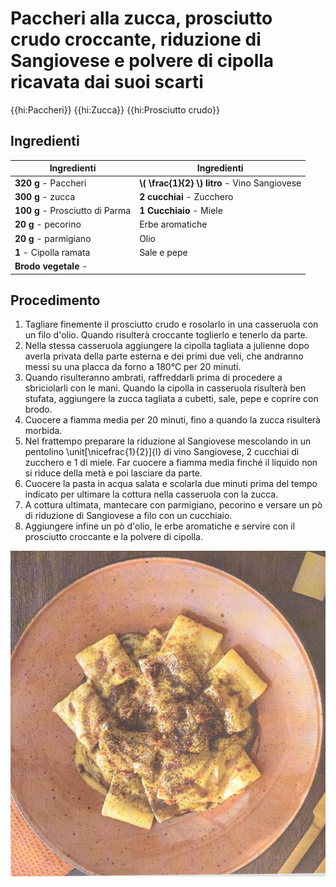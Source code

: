 # Paccheri alla zucca, prosciutto crudo croccante, riduzione di Sangiovese e polvere di cipolla ricavata dai suoi scarti

{{hi:Paccheri}}
{{hi:Zucca}} 
{{hi:Prosciutto crudo}}

## Ingredienti

| Ingredienti                  | Ingredienti             |
| ---------------------------- | ----------------------- |
| **320 g** - Paccheri  | **\\( \frac{1}{2} \\) litro** - Vino Sangiovese |
| **300 g** - zucca | **2 cucchiai** - Zucchero |
| **100 g** - Prosciutto di Parma | **1 Cucchiaio** - Miele |
| **20 g** - pecorino | Erbe aromatiche |
| **20 g** - parmigiano | Olio |
| **1** - Cipolla ramata | Sale e pepe |
| **Brodo vegetale** - | |

## Procedimento

1. Tagliare finemente il prosciutto crudo e rosolarlo in una casseruola con un filo d'olio. Quando risulterà croccante toglierlo e tenerlo da parte.
1. Nella stessa casseruola aggiungere la cipolla tagliata a julienne dopo averla privata della parte esterna e dei primi due veli, che andranno messi su una placca da forno a 180°C per 20 minuti.
1. Quando risulteranno ambrati, raffreddarli prima di procedere a sbriciolarli con le mani. Quando la cipolla in casseruola risulterà ben stufata, aggiungere la zucca tagliata a cubetti, sale, pepe e coprire con brodo. 
1. Cuocere a fiamma media per 20 minuti, fino a quando la zucca risulterà morbida. 
1. Nel frattempo preparare la riduzione al Sangiovese mescolando in un pentolino \unit[\nicefrac{1}{2}]{l} di vino Sangiovese, 2 cucchiai di zucchero e 1 di miele. Far cuocere a fiamma media finché il liquido non si riduce della metà e poi lasciare da parte. 
1. Cuocere la pasta in acqua salata e scolarla due minuti prima del tempo indicato per ultimare la cottura nella casseruola con la zucca.
1. A cottura ultimata, mantecare con parmigiano, pecorino e versare un pò di riduzione di Sangiovese a filo con un cucchiaio. 
1. Aggiungere infine un pò d'olio, le erbe aromatiche e servire con il prosciutto croccante e la polvere di cipolla.

![](img/Paccheri-alla-zucca.jpg)